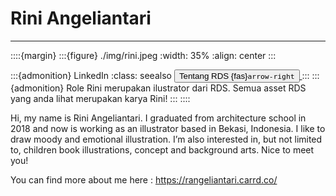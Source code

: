 # Rini Angeliantari

<hr>


::::{margin}
:::{figure} ./img/rini.jpeg
:width: 35%
:align: center
:::

:::{admonition} LinkedIn
:class: seealso
[<button class="btn btn-success">Tentang RDS {fas}`arrow-right`
</button> ](https://rekayasadata.co.uk/tentang-rekayasa-data-spasial-ae7418e70004)
:::
:::{admonition} Role
Rini merupakan ilustrator dari RDS. Semua asset RDS yang anda lihat merupakan karya Rini!
:::
::::


Hi, my name is Rini Angeliantari. I graduated from architecture school in 2018 and now is working as an illustrator based in Bekasi, Indonesia. I like to draw moody and emotional illustration. I’m also interested in, but not limited to, children book illustrations, concept and background arts. Nice to meet you!

You can find more about me here :
https://rangeliantari.carrd.co/